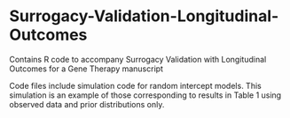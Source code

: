 # Surrogacy-Validation-Longitudinal-Outcomes
Contains R code to accompany Surrogacy Validation with Longitudinal Outcomes for a Gene Therapy manuscript

Code files include simulation code for random intercept models. This simulation is an example of those corresponding to results in Table 1 using observed data and prior distributions only.
